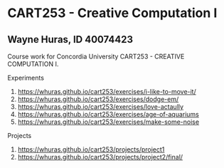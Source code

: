 # CART253 - Creative Computation I
## Wayne Huras, ID 40074423

Course work for Concordia University CART253 - CREATIVE COMPUTATION I.

Experiments
1. https://whuras.github.io/cart253/exercises/i-like-to-move-it/
2. https://whuras.github.io/cart253/exercises/dodge-em/
3. https://whuras.github.io/cart253/exercises/love-actaully
4. https://whuras.github.io/cart253/exercises/age-of-aquariums
5. https://whuras.github.io/cart253/exercises/make-some-noise

Projects
1. https://whuras.github.io/cart253/projects/project1
2. https://whuras.github.io/cart253/projects/project2/final/
